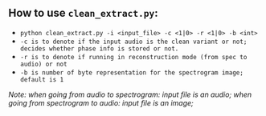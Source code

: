 ## How to use `clean_extract.py`:

- `python clean_extract.py -i <input_file> -c <1|0> -r <1|0> -b <int>`
- `-c is to denote if the input audio is the clean variant or not; decides whether phase info is stored or not.`
- `-r is to denote if running in reconstruction mode (from spec to audio) or not`
- `-b is number of byte representation for the spectrogram image; default is 1`

*Note: when going from audio to spectrogram: input file is an audio; when going from spectrogram to audio: input file is an image;*
